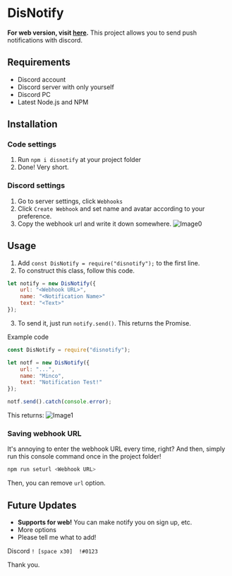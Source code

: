 # DisNotify
**For web version, visit [here](https://github.com/MincoMK/DisNotify-Web).**
This project allows you to send push notifications with discord.

## Requirements
- Discord account
- Discord server with only yourself
- Discord PC
- Latest Node.js and NPM

## Installation
### Code settings
1. Run `npm i disnotify` at your project folder
2. Done! Very short.
### Discord settings
1. Go to server settings, click `Webhooks`
2. Click `Create Webhook` and set name and avatar according to your preference.
3. Copy the webhook url and write it down somewhere.
![Image0](https://support.discord.com/hc/article_attachments/360007455831/2_.jpg)

## Usage
1. Add `const DisNotify = require("disnotify");` to the first line.
2. To construct this class, follow this code.
```js
let notify = new DisNotify({
    url: "<Webhook URL>",
    name: "<Notification Name>"
    text: "<Text>"
});
```
3. To send it, just run `notify.send()`. This returns the Promise.

Example code
```js
const DisNotify = require("disnotify");

let notf = new DisNotify({
    url: "...",
    name: "Minco",
    text: "Notification Test!"
});

notf.send().catch(console.error);
```
This returns:
![Image1](https://i.imgur.com/kG3HXbu.jpg)
### Saving webhook URL
It's annoying to enter the webhook URL every time, right?
And then, simply run this console command once in the project folder!
```bash
npm run seturl <Webhook URL>
```
Then, you can remove `url` option.

## Future Updates
- **Supports for web!** You can make notify you on sign up, etc.
- More options
- Please tell me what to add!

Discord `! [space x30]  !#0123`

Thank you.
